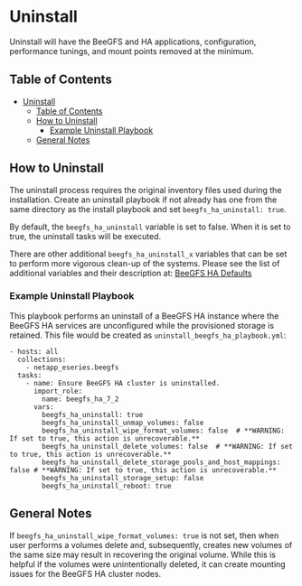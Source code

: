 <a name="uninstall"></a>
# Uninstall
Uninstall will have the BeeGFS and HA applications, configuration, performance tunings, and mount points removed at 
the minimum.

<a name="table-of-contents"></a>
## Table of Contents
- [Uninstall](#uninstall)
  - [Table of Contents](#table-of-contents)
  - [How to Uninstall](#how-to-uninstall)
    - [Example Uninstall Playbook](#example-uninstall-playbook)
  - [General Notes](#general-notes)

<a name="how-to-uninstall"></a>
## How to Uninstall

The uninstall process requires the original inventory files used during the installation. Create an uninstall playbook 
if not already has one from the same directory as the install playbook and set `beegfs_ha_uninstall: true`.

By default, the `beegfs_ha_uninstall` variable is set to false. When it is set to true, the uninstall tasks will be 
executed. 

There are other additional `beegfs_ha_uninstall_x` variables that can be set to perform more vigorous clean-up of the 
systems. Please see the list of additional variables and their description at: 
[BeeGFS HA Defaults](../defaults/main.yml)

<a name="example-uninstall-playbook"></a>
### Example Uninstall Playbook

This playbook performs an uninstall of a BeeGFS HA instance where the BeeGFS HA services are unconfigured while the
provisioned storage is retained. This file would be created as `uninstall_beegfs_ha_playbook.yml`:

    - hosts: all
      collections:
        - netapp_eseries.beegfs
      tasks:
        - name: Ensure BeeGFS HA cluster is uninstalled.
          import_role:
            name: beegfs_ha_7_2
          vars:
            beegfs_ha_uninstall: true
            beegfs_ha_uninstall_unmap_volumes: false
            beegfs_ha_uninstall_wipe_format_volumes: false  # **WARNING: If set to true, this action is unrecoverable.**
            beegfs_ha_uninstall_delete_volumes: false  # **WARNING: If set to true, this action is unrecoverable.**
            beegfs_ha_uninstall_delete_storage_pools_and_host_mappings: false # **WARNING: If set to true, this action is unrecoverable.**
            beegfs_ha_uninstall_storage_setup: false
            beegfs_ha_uninstall_reboot: true

<a name="general-notes"></a>
## General Notes

If `beegfs_ha_uninstall_wipe_format_volumes: true` is not set, then when user performs a volumes delete and, 
subsequently, creates new volumes of the same size may result in recovering the original volume. While this is helpful 
if the volumes were unintentionally deleted, it can create mounting issues for the BeeGFS HA cluster nodes.
